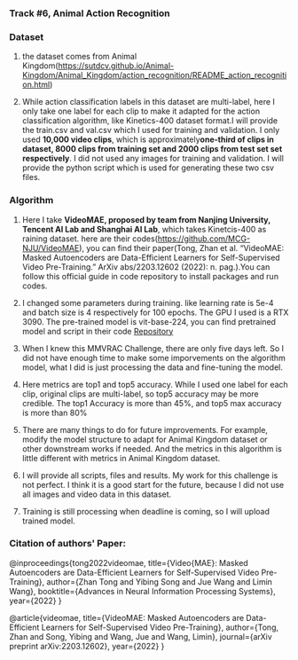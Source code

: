 ### Track #6, Animal Action Recognition

### Dataset

1. the dataset comes from Animal Kingdom(https://sutdcv.github.io/Animal-Kingdom/Animal_Kingdom/action_recognition/README_action_recognition.html)

2. While action classification labels in this dataset are multi-label, here I only take one label for each clip to make it adapted for the action classification algorithm, like Kinetics-400 dataset format.I will provide the train.csv and val.csv which I used for training and validation. I only used **10,000 video clips**, which is approximately**one-third of clips in dataset, 8000 clips from training set and 2000 clips from test set set respectively**. I did not used any images for training and validation. I will provide the python script which is used for generating these two csv files.

### Algorithm

1. Here I take **VideoMAE, proposed by team from Nanjing University, Tencent AI Lab and Shanghai AI Lab**, which takes Kinetcis-400 as raining dataset. here are their codes(https://github.com/MCG-NJU/VideoMAE), you can find their paper(Tong, Zhan et al. “VideoMAE: Masked Autoencoders are Data-Efficient Learners for Self-Supervised Video Pre-Training.” ArXiv abs/2203.12602 (2022): n. pag.).You can follow this official guide in code repository to install packages and run codes. 

2. I changed some parameters during training. like learning rate is 5e-4  and batch size is 4 respectively for 100 epochs. The GPU I used is a RTX 3090. The pre-trained model is vit-base-224, you can find pretrained model and script in their code [Repository](https://github.com/MCG-NJU/VideoMAE/blob/main/scripts/kinetics/videomae_vit_base_patch16_224_tubemasking_ratio_0.9_epoch_800/finetune.sh)

3. When I knew this MMVRAC Challenge, there are only five days left. So I did not have enough time to make some imporvements on the algorithm model, what I did is just processing the data and fine-tuning the model.

4. Here metrics are top1 and top5 accuracy. While I used one label for each clip, original clips are multi-label, so top5 accuracy may be more credible.
The top1 Accuracy is more than 45%, and top5 max accuracy is more than 80%

5. There are many things to do for future improvements. For example, modify the model structure to adapt for Animal Kingdom dataset or other downstream works if needed. And the metrics in this algorithm is little different with metrics in Animal Kingdom dataset. 

6. I will provide all scripts, files and results. My work for this challenge is not perfect. I think it is a good start for the future, because I did not use all images and video data in this dataset.

7. Training is still processing when deadline is coming, so I will upload trained model.


### Citation of authors' Paper:

@inproceedings{tong2022videomae,
  title={Video{MAE}: Masked Autoencoders are Data-Efficient Learners for Self-Supervised Video Pre-Training},
  author={Zhan Tong and Yibing Song and Jue Wang and Limin Wang},
  booktitle={Advances in Neural Information Processing Systems},
  year={2022}
}

@article{videomae,
  title={VideoMAE: Masked Autoencoders are Data-Efficient Learners for Self-Supervised Video Pre-Training},
  author={Tong, Zhan and Song, Yibing and Wang, Jue and Wang, Limin},
  journal={arXiv preprint arXiv:2203.12602},
  year={2022}
}